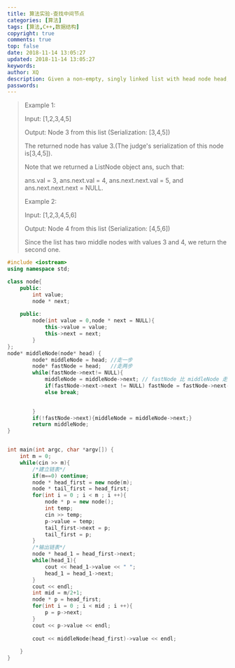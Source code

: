 ```yaml
---
title: 算法实验-查找中间节点
categories: [算法]
tags: [算法,C++,数据结构]
copyright: true
comments: true
top: false
date: 2018-11-14 13:05:27
updated: 2018-11-14 13:05:27
keywords:
author: XQ
description: Given a non-empty, singly linked list with head node head, return a middle node of linked list. If there are two middle nodes, return the second middle node.
passwords:
---
```


>Example 1:
>
>Input: [1,2,3,4,5]
>
>Output: Node 3 from this list (Serialization: [3,4,5])
>
>The returned node has value 3.(The judge's serialization of this node is[3,4,5]).
>
>Note that we returned a ListNode object ans, such that:
>
>ans.val = 3, ans.next.val = 4, ans.next.next.val = 5, and ans.next.next.next = NULL.
>
>Example 2:
>
>Input: [1,2,3,4,5,6]
>
>Output: Node 4 from this list (Serialization: [4,5,6])
>
>Since the list has two middle nodes with values 3 and 4, we return the second one.
>

``` cpp
#include <iostream>
using namespace std;

class node{
	public:
		int value;
		node * next;
	
	public:	
		node(int value = 0,node * next = NULL){
			this->value = value;
			this->next = next;
		}
};
node* middleNode(node* head) {
		node* middleNode = head; //走一步
		node* fastNode = head;   //走两步
		while(fastNode->next!= NULL){
			middleNode = middleNode->next; // fastNode 比 middleNode 走得快，不需要判断middle->next != NULL
			if(fastNode->next->next != NULL) fastNode = fastNode->next->next;
			else break;

			
		}
		if(!fastNode->next){middleNode = middleNode->next;}
		return middleNode;
}


int main(int argc, char *argv[]) {
	int m = 0;
	while(cin >> m){
		/*建立链表*/
		if(m==0) continue;
		node * head_first = new node(m);
		node * tail_first = head_first;
		for(int i = 0 ; i < m ; i ++){
			node * p = new node();
			int temp;
			cin >> temp;
			p->value = temp;	
			tail_first->next = p;
			tail_first = p;
		}
		/*输出链表*/
		node * head_1 = head_first->next;
		while(head_1){
			cout << head_1->value << " ";
			head_1 = head_1->next;
		}
		cout << endl;
		int mid = m/2+1;
		node * p = head_first;
		for(int i = 0 ; i < mid ; i ++){
			p = p->next;
		}
		cout << p->value << endl;
		
		cout << middleNode(head_first)->value << endl;
		
	}
}
```

